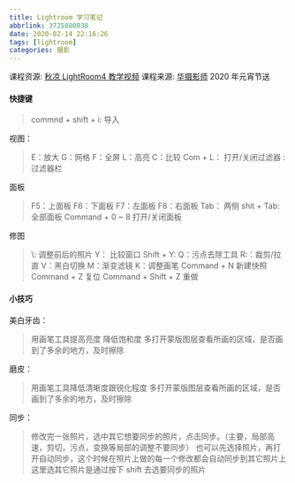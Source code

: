 ```yaml
---
title: Lightroom 学习笔记
abbrlink: 3725880038
date: 2020-02-14 22:16:26
tags: [lightroom]
categories: 摄影
---
```


课程资源: [秋凉 LightRoom4 教学视频](http://qiuliang.com/lightroom4/index.html)
课程来源: [华摄影师](https://tuchong.com/15913996/) 2020 年元宵节送

<!-- more -->

#### 快捷键

> commnd + shift + i: 导入

视图：

> E：放大
> G：网格
> F：全屏
> L：高亮
> C：比较
> Com + L： 打开/关闭过滤器
> \: 过滤器栏

面板

> F5：上面板
> F6：下面板
> F7：左面板
> F8：右面板
> Tab： 两侧
> shit + Tab: 全部面板
> Command + 0 ~ 8 打开/关闭面板

修图

> \\: 调整前后的照片
> Y： 比较窗口
> Shift + Y:
> Q：污点去除工具
> R:：裁剪/拉直
> V：黑白切换
> M：渐变滤镜
> K：调整画笔
> Command + N 新建快照
> Command + Z 复位
> Command + Shift + Z 重做

#### 小技巧

美白牙齿：

> 用画笔工具提高亮度 降低饱和度
> 多打开蒙版图层查看所画的区域，是否画到了多余的地方，及时擦除

磨皮：

> 用画笔工具降低清晰度跟锐化程度
> 多打开蒙版图层查看所画的区域，是否画到了多余的地方，及时擦除

同步：

> 修改完一张照片，选中其它想要同步的照片，点击同步。（主要，局部高速，剪切，污点，变换等局部的调整不要同步）
> 也可以先选择照片，再打开自动同步，这个时候在照片上做的每一个修改都会自动同步到其它照片上
> 这里选其它照片是通过按下 shift 去选要同步的照片
